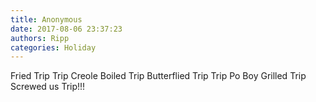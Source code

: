 ```yaml
---
title: Anonymous
date: 2017-08-06 23:37:23
authors: Ripp
categories: Holiday
---
```


 Fried Trip
Trip Creole 
Boiled Trip 
Butterflied Trip 
Trip Po Boy 
Grilled Trip
Screwed us Trip!!!
